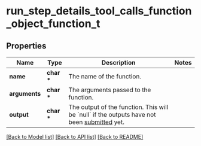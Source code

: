 # run_step_details_tool_calls_function_object_function_t

## Properties
Name | Type | Description | Notes
------------ | ------------- | ------------- | -------------
**name** | **char \*** | The name of the function. | 
**arguments** | **char \*** | The arguments passed to the function. | 
**output** | **char \*** | The output of the function. This will be &#x60;null&#x60; if the outputs have not been [submitted](/docs/api-reference/runs/submitToolOutputs) yet. | 

[[Back to Model list]](../README.md#documentation-for-models) [[Back to API list]](../README.md#documentation-for-api-endpoints) [[Back to README]](../README.md)


